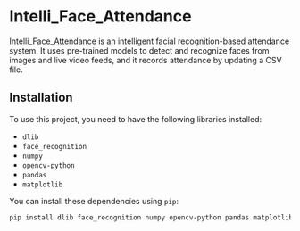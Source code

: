 # Intelli_Face_Attendance

Intelli_Face_Attendance is an intelligent facial recognition-based attendance system. It uses pre-trained models to detect and recognize faces from images and live video feeds, and it records attendance by updating a CSV file.



## Installation

To use this project, you need to have the following libraries installed:

- `dlib`
- `face_recognition`
- `numpy`
- `opencv-python`
- `pandas`
- `matplotlib`

You can install these dependencies using `pip`:

```sh
pip install dlib face_recognition numpy opencv-python pandas matplotlib

